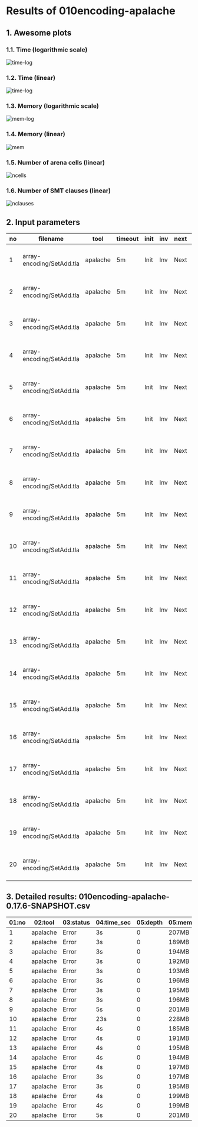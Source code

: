# Results of 010encoding-apalache


## 1. Awesome plots

### 1.1. Time (logarithmic scale)

![time-log](010encoding-apalache-time-log.svg "Time Log")

### 1.2. Time (linear)

![time-log](010encoding-apalache-time.svg "Time Log")

### 1.3. Memory (logarithmic scale)

![mem-log](010encoding-apalache-mem-log.svg "Memory Log")

### 1.4. Memory (linear)

![mem](010encoding-apalache-mem.svg "Memory Log")

### 1.5. Number of arena cells (linear)

![ncells](010encoding-apalache-ncells.svg "Number of arena cells")

### 1.6. Number of SMT clauses (linear)

![nclauses](010encoding-apalache-nclauses.svg "Number of SMT clauses")

## 2. Input parameters

no  |  filename                   |  tool      |  timeout  |  init  |  inv  |  next  |  args
----|-----------------------------|------------|-----------|--------|-------|--------|-----------------------------------------------------
1   |  array-encoding/SetAdd.tla  |  apalache  |  5m       |  Init  |  Inv  |  Next  |  --smt-encoding=oopsla19 --length=1 --cinit=CInit1
2   |  array-encoding/SetAdd.tla  |  apalache  |  5m       |  Init  |  Inv  |  Next  |  --smt-encoding=oopsla19 --length=2 --cinit=CInit2
3   |  array-encoding/SetAdd.tla  |  apalache  |  5m       |  Init  |  Inv  |  Next  |  --smt-encoding=oopsla19 --length=3 --cinit=CInit3
4   |  array-encoding/SetAdd.tla  |  apalache  |  5m       |  Init  |  Inv  |  Next  |  --smt-encoding=oopsla19 --length=4 --cinit=CInit4
5   |  array-encoding/SetAdd.tla  |  apalache  |  5m       |  Init  |  Inv  |  Next  |  --smt-encoding=oopsla19 --length=5 --cinit=CInit5
6   |  array-encoding/SetAdd.tla  |  apalache  |  5m       |  Init  |  Inv  |  Next  |  --smt-encoding=oopsla19 --length=6 --cinit=CInit6
7   |  array-encoding/SetAdd.tla  |  apalache  |  5m       |  Init  |  Inv  |  Next  |  --smt-encoding=oopsla19 --length=7 --cinit=CInit7
8   |  array-encoding/SetAdd.tla  |  apalache  |  5m       |  Init  |  Inv  |  Next  |  --smt-encoding=oopsla19 --length=8 --cinit=CInit8
9   |  array-encoding/SetAdd.tla  |  apalache  |  5m       |  Init  |  Inv  |  Next  |  --smt-encoding=oopsla19 --length=9 --cinit=CInit9
10  |  array-encoding/SetAdd.tla  |  apalache  |  5m       |  Init  |  Inv  |  Next  |  --smt-encoding=oopsla19 --length=10 --cinit=CInit10
11  |  array-encoding/SetAdd.tla  |  apalache  |  5m       |  Init  |  Inv  |  Next  |  --smt-encoding=arrays --length=1 --cinit=CInit1
12  |  array-encoding/SetAdd.tla  |  apalache  |  5m       |  Init  |  Inv  |  Next  |  --smt-encoding=arrays --length=2 --cinit=CInit2
13  |  array-encoding/SetAdd.tla  |  apalache  |  5m       |  Init  |  Inv  |  Next  |  --smt-encoding=arrays --length=3 --cinit=CInit3
14  |  array-encoding/SetAdd.tla  |  apalache  |  5m       |  Init  |  Inv  |  Next  |  --smt-encoding=arrays --length=4 --cinit=CInit4
15  |  array-encoding/SetAdd.tla  |  apalache  |  5m       |  Init  |  Inv  |  Next  |  --smt-encoding=arrays --length=5 --cinit=CInit5
16  |  array-encoding/SetAdd.tla  |  apalache  |  5m       |  Init  |  Inv  |  Next  |  --smt-encoding=arrays --length=6 --cinit=CInit6
17  |  array-encoding/SetAdd.tla  |  apalache  |  5m       |  Init  |  Inv  |  Next  |  --smt-encoding=arrays --length=7 --cinit=CInit7
18  |  array-encoding/SetAdd.tla  |  apalache  |  5m       |  Init  |  Inv  |  Next  |  --smt-encoding=arrays --length=8 --cinit=CInit8
19  |  array-encoding/SetAdd.tla  |  apalache  |  5m       |  Init  |  Inv  |  Next  |  --smt-encoding=arrays --length=9 --cinit=CInit9
20  |  array-encoding/SetAdd.tla  |  apalache  |  5m       |  Init  |  Inv  |  Next  |  --smt-encoding=arrays --length=10 --cinit=CInit10

## 3. Detailed results: 010encoding-apalache-0.17.6-SNAPSHOT.csv

01:no  |  02:tool   |  03:status  |  04:time_sec  |  05:depth  |  05:mem_kb  |  10:ninit_trans  |  11:ninit_trans  |  12:ncells  |  13:nclauses  |  14:navg_clause_len
-------|------------|-------------|---------------|------------|-------------|------------------|------------------|-------------|---------------|--------------------
1      |  apalache  |  Error      |  3s           |  0         |  207MB      |  0               |  0               |  17         |  19           |  7.0
2      |  apalache  |  Error      |  3s           |  0         |  189MB      |  0               |  0               |  36         |  43           |  10
3      |  apalache  |  Error      |  3s           |  0         |  194MB      |  0               |  0               |  57         |  71           |  13
4      |  apalache  |  Error      |  3s           |  0         |  192MB      |  0               |  0               |  81         |  104          |  15
5      |  apalache  |  Error      |  3s           |  0         |  193MB      |  0               |  0               |  108        |  142          |  18
6      |  apalache  |  Error      |  3s           |  0         |  196MB      |  0               |  0               |  138        |  185          |  21
7      |  apalache  |  Error      |  3s           |  0         |  195MB      |  0               |  0               |  171        |  233          |  24
8      |  apalache  |  Error      |  3s           |  0         |  196MB      |  0               |  0               |  207        |  286          |  26
9      |  apalache  |  Error      |  5s           |  0         |  201MB      |  0               |  0               |  246        |  344          |  29
10     |  apalache  |  Error      |  23s          |  0         |  228MB      |  0               |  0               |  288        |  407          |  32
11     |  apalache  |  Error      |  4s           |  0         |  185MB      |  0               |  0               |  12         |  12           |  6.0
12     |  apalache  |  Error      |  4s           |  0         |  191MB      |  0               |  0               |  24         |  28           |  9.0
13     |  apalache  |  Error      |  4s           |  0         |  195MB      |  0               |  0               |  35         |  45           |  10
14     |  apalache  |  Error      |  4s           |  0         |  194MB      |  0               |  0               |  46         |  64           |  12
15     |  apalache  |  Error      |  4s           |  0         |  197MB      |  0               |  0               |  57         |  85           |  13
16     |  apalache  |  Error      |  3s           |  0         |  197MB      |  0               |  0               |  68         |  108          |  14
17     |  apalache  |  Error      |  3s           |  0         |  195MB      |  0               |  0               |  79         |  133          |  15
18     |  apalache  |  Error      |  4s           |  0         |  199MB      |  0               |  0               |  90         |  160          |  16
19     |  apalache  |  Error      |  4s           |  0         |  199MB      |  0               |  0               |  101        |  189          |  16
20     |  apalache  |  Error      |  5s           |  0         |  201MB      |  0               |  0               |  112        |  220          |  17
